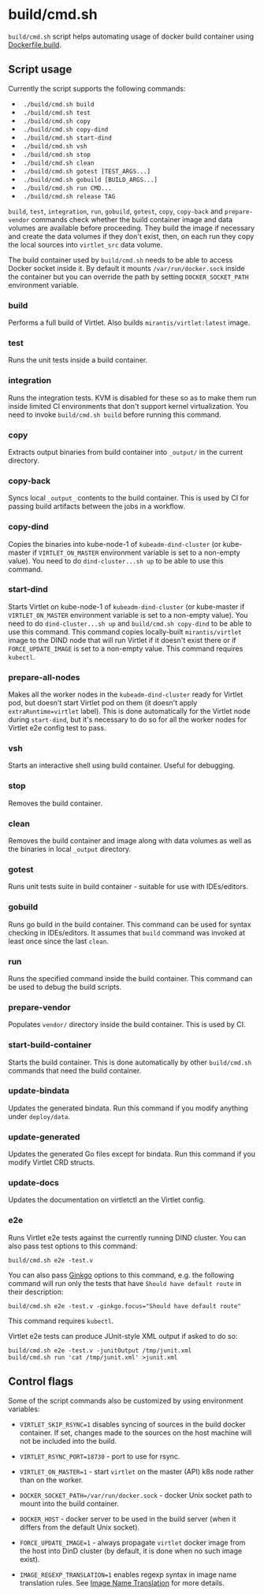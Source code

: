 # build/cmd.sh

`build/cmd.sh` script helps automating usage of docker build
container using [Dockerfile.build](../../Dockerfile.build).

## Script usage

Currently the script supports the following commands:
 * ` ./build/cmd.sh build`
 * ` ./build/cmd.sh test`
 * ` ./build/cmd.sh copy`
 * ` ./build/cmd.sh copy-dind`
 * ` ./build/cmd.sh start-dind`
 * ` ./build/cmd.sh vsh`
 * ` ./build/cmd.sh stop`
 * ` ./build/cmd.sh clean`
 * ` ./build/cmd.sh gotest [TEST_ARGS...]`
 * ` ./build/cmd.sh gobuild [BUILD_ARGS...]`
 * ` ./build/cmd.sh run CMD...`
 * ` ./build/cmd.sh release TAG`

`build`, `test`, `integration`, `run`, `gobuild`, `gotest`, `copy`,
`copy-back` and `prepare-vendor` commands check whether the build
container image and data volumes are available before proceeding. They
build the image if necessary and create the data volumes if they don't
exist, then, on each run they copy the local sources into
`virtlet_src` data volume.

The build container used by `build/cmd.sh` needs to be able to access
Docker socket inside it. By default it mounts `/var/run/docker.sock`
inside the container but you can override the path by setting
`DOCKER_SOCKET_PATH` environment variable.

### build

Performs a full build of Virtlet. Also builds
`mirantis/virtlet:latest` image.

### test

Runs the unit tests inside a build container.

### integration

Runs the integration tests. KVM is disabled for these so as to make them run
inside limited CI environments that don't support kernel virtualization.
You need to invoke `build/cmd.sh build` before running this command.

### copy

Extracts output binaries from build container into `_output/` in the
current directory.

### copy-back

Syncs local `_output_` contents to the build container. This is used
by CI for passing build artifacts between the jobs in a workflow.

### copy-dind

Copies the binaries into kube-node-1 of `kubeadm-dind-cluster` (or
kube-master if `VIRTLET_ON_MASTER` environment variable is set to a
non-empty value). You need to do `dind-cluster...sh up` to be able to
use this command.

### start-dind

Starts Virtlet on kube-node-1 of `kubeadm-dind-cluster` (or
kube-master if `VIRTLET_ON_MASTER` environment variable is set to a
non-empty value). You need to do `dind-cluster...sh up` and
`build/cmd.sh copy-dind` to be able to use this command.
This command copies locally-built `mirantis/virtlet` image to
the DIND node that will run Virtlet if it doesn't exist there
or if `FORCE_UPDATE_IMAGE` is set to a non-empty value.
This command requires `kubectl`.

### prepare-all-nodes

Makes all the worker nodes in the `kubeadm-dind-cluster` ready for
Virtlet pod, but doesn't start Virtlet pod on them (it doesn't apply
`extraRuntime=virtlet` label). This is done automatically for the
Virtlet node during `start-dind`, but it's necessary to do so for all
the worker nodes for Virtlet e2e config test to pass.

### vsh

Starts an interactive shell using build container. Useful for debugging.

### stop

Removes the build container.

### clean

Removes the build container and image along with data volumes as well as
the binaries in local `_output` directory.

### gotest

Runs unit tests suite in build container - suitable for use with IDEs/editors.

### gobuild

Runs go build in the build container. This command can be used for
syntax checking in IDEs/editors. It assumes that `build` command was invoked
at least once since the last `clean`.

### run

Runs the specified command inside the build container. This command can be
used to debug the build scripts.

### prepare-vendor

Populates `vendor/` directory inside the build container. This is used
by CI.

### start-build-container

Starts the build container. This is done automatically by other
`build/cmd.sh` commands that need the build container.

### update-bindata

Updates the generated bindata. Run this command if you modify
anything under `deploy/data`.

### update-generated

Updates the generated Go files except for bindata. Run this command if
you modify Virtlet CRD structs.

### update-docs

Updates the documentation on virtletctl an the Virtlet config.

### e2e

Runs Virtlet e2e tests against the currently running DIND cluster.
You can also pass test options to this command:
```
build/cmd.sh e2e -test.v
```
You can also pass [Ginkgo](https://onsi.github.io/ginkgo/) options to
this command, e.g. the following command will run only the tests that
have `Should have default route` in their description:
```
build/cmd.sh e2e -test.v -ginkgo.focus="Should have default route"
```
This command requires `kubectl`.

Virtlet e2e tests can produce JUnit-style XML output if asked to do so:
```
build/cmd.sh e2e -test.v -junitOutput /tmp/junit.xml
build/cmd.sh run 'cat /tmp/junit.xml' >junit.xml
```

## Control flags

Some of the script commands also be customized by using environment variables:

* `VIRTLET_SKIP_RSYNC=1` disables syncing of sources in the build docker container. If set, changes made to the sources
  on the host machine will not be included into the build.

* `VIRTLET_RSYNC_PORT=18730` - port to use for rsync.

* `VIRTLET_ON_MASTER=1` - start `virtlet` on the master (API) k8s node rather than on the worker.

* `DOCKER_SOCKET_PATH=/var/run/docker.sock` - docker Unix socket path to mount into the build container.

* `DOCKER_HOST` - docker server to be used in the build server (when it differs from the default Unix socket).

* `FORCE_UPDATE_IMAGE=1` - always propagate `virtlet` docker image from the host into DinD cluster (by default, it is done
  when no such image exist).

* `IMAGE_REGEXP_TRANSLATION=1` enables regexp syntax in image name translation rules.
  See [Image Name Translation](../image-name-translation.md) for more details.
